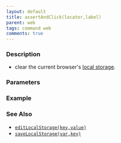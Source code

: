 ```yaml
---
layout: default
title: assertAndClick(locator,label)
parent: web
tags: command web
comments: true
---
```


### Description

- clear the current browser's <a href="https://en.wikipedia.org/wiki/Web_storage#Local_and_session_storage" class="external-link" target="_nexial_link">local storage</a>.

### Parameters

### Example

### See Also

- [`editLocalStorage(key,value)`](editLocalStorage(key,value).html)
- [`saveLocalStorage(var,key)`](saveLocalStorage(var,key).html)